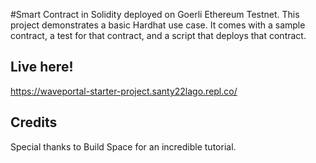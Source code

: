 #Smart Contract in Solidity deployed on Goerli Ethereum Testnet. 
This project demonstrates a basic Hardhat use case. It comes with a sample contract, a test for that contract, and a script that deploys that contract.
<br>

## Live here!
https://waveportal-starter-project.santy22lago.repl.co/
<br>

## Credits
Special thanks to Build Space for an incredible tutorial.
